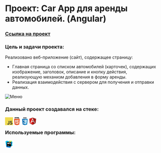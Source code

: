 # Проект: Car App для аренды автомобилей. (Angular)

### [ Ссылка на проект ](https://rassellek.github.io/cars-app-angular/)

### Цель и задачи проекта:

<div>
<p>Реализовано веб-приложение (сайт), содержащее страницу:</p>
<ul>
<li>Главная страница со списком автомобилей (карточек), содержащих изображение, заголовок, описание и кнопку действия, реализующую механизм добавления в форму аренды.</li>
<li>Реализация взаимодействия с сервером для получения и отправки данных.</li>
</ul>
</div>

![ Меню ](.assets/images/main.png)
<br />

### Данный проект создавался на стеке:

<img align="left" alt="JavaScript" width="26px" src="https://raw.githubusercontent.com/github/explore/80688e429a7d4ef2fca1e82350fe8e3517d3494d/topics/javascript/javascript.png" />
<img align="left" alt="HTML5" width="26px" src="https://raw.githubusercontent.com/github/explore/80688e429a7d4ef2fca1e82350fe8e3517d3494d/topics/html/html.png" />
<img align="left" alt="CSS3" width="26px" src="https://raw.githubusercontent.com/github/explore/80688e429a7d4ef2fca1e82350fe8e3517d3494d/topics/css/css.png" />
<img align="left" alt="Angular" width="26px" src="https://github.com/devicons/devicon/blob/master/icons/angularjs/angularjs-original.svg" />

<br />

### Используемые программы:

<img align="left" alt="Webstorm" width="26px" src="https://github.com/devicons/devicon/blob/master/icons/webstorm/webstorm-original.svg" />
